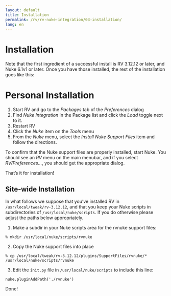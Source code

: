 ```yaml
---
layout: default
title: Installation
permalink: /rv/rv-nuke-integration/03-installation/
lang: en
---
```


# Installation

Note that the first ingredient of a successful install is RV 3.12.12 or later, and Nuke 6.1v1 or later. Once you have those installed, the rest of the installation goes like this:

# Personal Installation

1. Start RV and go to the *Packages* tab of the *Preferences* dialog
2. Find *Nuke Integration* in the Package list and click the *Load* toggle next to it.
3. Restart RV
4. Click the *Nuke* item on the *Tools* menu
5. From the *Nuke* menu, select the *Install Nuke Support Files* item and follow the directions.

To confirm that the Nuke support files are properly installed, start Nuke. You should see an *RV* menu on the main menubar, and if you select *RV/Preferences…*, you should get the appropriate dialog.

That’s it for installation!

## Site-wide Installation

In what follows we suppose that you’ve installed RV in `/usr/local/tweak/rv-3.12.12`, and that you keep your Nuke scripts in subdirectories of `/usr/local/nuke/scripts`. If you do otherwise please adjust the paths below appropriately.

1. Make a subdir in your Nuke scripts area for the rvnuke support files:

```
% mkdir /usr/local/nuke/scripts/rvnuke
```
2. Copy the Nuke support files into place

```
% cp /usr/local/tweak/rv-3.12.12/plugins/SupportFiles/rvnuke/* /usr/local/nuke/scripts/rvnuke
```
3. Edit the `init.py` file in `/usr/local/nuke/scripts` to include this line:

```
nuke.pluginAddPath('./rvnuke')
```
Done!
